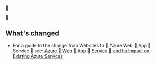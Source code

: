 <!-- not suitable for Mooncake -->


<!-- not suitable for Mooncake -->


## What's changed
* For a guide to the change from Websites to  Azure Web  App  Service  see: [Azure  Web  App  Service  and Its Impact on Existing Azure Services](/documentation/services/web-sites/)
